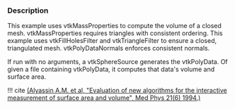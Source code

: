 ### Description
This example uses vtkMassProperties to compute the volume of a closed mesh. vtkMassProperties requires triangles with consistent ordering. This example uses vtkFillHolesFilter and vtkTriangleFilter to ensure a closed, triangulated mesh. vtkPolyDataNormals enforces consistent normals.

If run with no arguments, a vtkSphereSource generates the vtkPolyData. Of given a file containing vtkPolyData, it computes that data's volume and surface area.

!!! cite
   [(Alyassin A.M. et al, "Evaluation of new algorithms for the interactive measurement of surface area and volume", Med Phys 21(6) 1994.)](https://www.researchgate.net/profile/Abdalmajeid_Alyassin/publication/15264446_Evaluation_of_new_algorithms_for_the_interactive_measurement_of_surface_area_and_volume/links/5497dff10cf29b944826369a.pdf)

